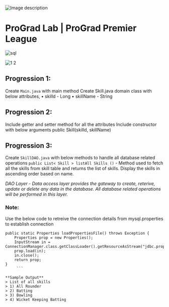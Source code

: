 ![Image description](https://i1.faceprep.in/ProGrad/face-logo-resized.png)

# ProGrad Lab | ProGrad Premier League




![sql](https://user-images.githubusercontent.com/58466121/76389844-3c85d400-6392-11ea-875f-8cd9676219b2.JPG)


![1 2](https://user-images.githubusercontent.com/61002120/76416050-5807d380-63c0-11ea-8d52-9e8750e800f9.png)

## Progression 1:
Create `Main.java` with main method Create Skill.java domain class with below attributes, 
• skilld - Long 
• skillName - String 

## Progression 2:
Include getter and setter method for all the attributes Include constructor with below arguments public Skill(skilld, skillName)

## Progression 3:
Create `SkillDAO.java` with below methods to handle all database related operations
`public List< Skill > listAll Skills ()` - Method used to fetch all the skills from skill table and returns the list of skills. Display the skills in ascending order based on name. 

_DAO Layer - Data access layer provides the gateway to create, reterive, update or delete any data in the database. All database related operations will be performed in this layer._

### Note:
Use the below code to retreive the connection details from mysql.properties to establish connection
```
public static Properties loadPropertiesFile() throws Exception {
	Properties prop = new Properties();	
	InputStream in = ConnectionManager.class.getClassLoader().getResourceAsStream("jdbc.properties");
	prop.load(in);
	in.close(); 
	return prop;
}
	 ```    

**Sample Output**
> List of all skills 
> 1) All Rounder 
> 2) Batting 
> 3) Bowling 
> 4) Wicket Keeping Batting 
